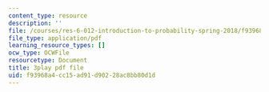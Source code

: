 ```yaml
---
content_type: resource
description: ''
file: /courses/res-6-012-introduction-to-probability-spring-2018/f93968a4cc15ad91d90228ac8bb80d1d_K2Tlj27nkjs.pdf
file_type: application/pdf
learning_resource_types: []
ocw_type: OCWFile
resourcetype: Document
title: 3play pdf file
uid: f93968a4-cc15-ad91-d902-28ac8bb80d1d
---
```

